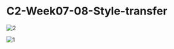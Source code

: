 # C2-Week07-08-Style-transfer

![2](https://user-images.githubusercontent.com/119879041/225195246-dc852af5-8b7a-4bae-a42d-162ed7da51f2.jpg)

![1](https://user-images.githubusercontent.com/119879041/225193576-c409e231-0fd0-4cc7-b4d7-0b6b9b96b60d.png)
